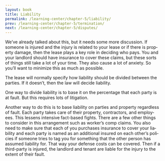 ```yaml
---
layout: book
title: Liability
permalink: /learning-center/chapter-5/liability/
prev: /learning-center/chapter-5/termination/
next: /learning-center/chapter-5/disputes/
---
```


We’ve already talked about this, but it needs some more dis­cus­sion. If some­one is injured and the injury is related to your lease or if there is prop­erty dam­age, then the lease plays a key role in decid­ing who pays. You and your land­lord should have insur­ance to cover these claims, but these sorts of things still take a lot of your time. They also cause a lot of anx­i­ety. So you’ll want to min­i­mize this as much as possible.

The lease will nor­mally spec­ify how lia­bil­ity should be divided between the par­ties. If it doesn’t, then the law will decide liability.

One way to divide lia­bil­ity is to base it on the per­cent­age that each party is at fault. But this requires lots of litigation.

Another way to do this is to base lia­bil­ity on par­ties and prop­erty regard­less of fault. Each party takes care of their prop­erty, con­trac­tors, and employ­ees. This lessens inten­sive fact-based fights. There are a few other things to con­sider in this arrange­ment such as worker’s comp claims. You also need to make sure that each of you pur­chases insur­ance to cover your lia­bil­ity and each party is named as an addi­tional insured on each other’s poli­cies if some­one tries to tag you for some­thing that the other per­son has assumed lia­bil­ity for. That way your defense costs can be cov­ered. Then if a third-party is injured, the land­lord and ten­ant are liable for the injury to the extent of their fault.
